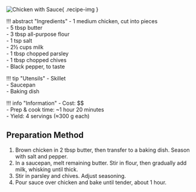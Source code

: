 ![Chicken with Sauce](../images/chicken-with-sauce.jpg){ .recipe-img }

!!! abstract "Ingredients"
    - 1 medium chicken, cut into pieces  
    - 5 tbsp butter  
    - 3 tbsp all-purpose flour  
    - 1 tsp salt  
    - 2½ cups milk  
    - 1 tbsp chopped parsley  
    - 1 tbsp chopped chives  
    - Black pepper, to taste  

!!! tip "Utensils"
    - Skillet  
    - Saucepan  
    - Baking dish  

!!! info "Information"
    - Cost: $$  
    - Prep & cook time: ~1 hour 20 minutes  
    - Yield: 4 servings (≈300 g each)  

## Preparation Method

1. Brown chicken in 2 tbsp butter, then transfer to a baking dish. Season with salt and pepper.  
2. In a saucepan, melt remaining butter. Stir in flour, then gradually add milk, whisking until thick.  
3. Stir in parsley and chives. Adjust seasoning.  
4. Pour sauce over chicken and bake until tender, about 1 hour.  
